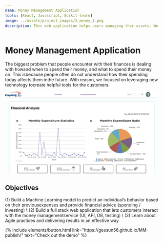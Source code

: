 ```yaml
---
name: Money Management Application
tools: [React, Javascript, Scikit-learn]
image: ../assets/project_images/3_money_1.png
description: This web application helps users managing ther assets. We built an Machine Learning model to predict an idividual's behavior based on thier previous expenses.
---
```


# Money Management Application

The biggest problem that people encounter with their finances is dealing with howand when to spend their money, and what to spend their money on. This isbecause people often do not understand how their spending today affects them inthe future. With reason, we focused on leveraging new technology tocreate helpful tools for the customers.


![preview](../assets/project_images/3_money_1.png)

## Objectives

(1) Build a Machine Learning model to predict an individual’s behavior based on their previousexpenses and provide financial advice (spending / investing) \\
(2) Build a full stack web application that lets customers interact with the money managementservice (UI, API, DB, testing) \\
(3) Learn about Agile practices and delivering results in an effective way 

<p class="text-center">
{% include elements/button.html link="https://geesun56.github.io/MM-publish/" text="Check out the demo" %}
</p>

